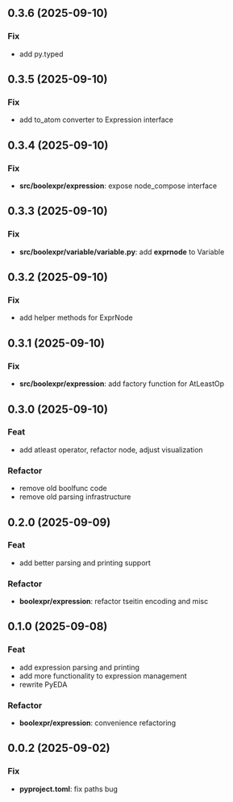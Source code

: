 ## 0.3.6 (2025-09-10)

### Fix

- add py.typed

## 0.3.5 (2025-09-10)

### Fix

- add to_atom converter to Expression interface

## 0.3.4 (2025-09-10)

### Fix

- **src/boolexpr/expression**: expose node_compose interface

## 0.3.3 (2025-09-10)

### Fix

- **src/boolexpr/variable/variable.py**: add __exprnode__ to Variable

## 0.3.2 (2025-09-10)

### Fix

- add helper methods for ExprNode

## 0.3.1 (2025-09-10)

### Fix

- **src/boolexpr/expression**: add factory function for AtLeastOp

## 0.3.0 (2025-09-10)

### Feat

- add atleast operator, refactor node, adjust visualization

### Refactor

- remove old boolfunc code
- remove old parsing infrastructure

## 0.2.0 (2025-09-09)

### Feat

- add better parsing and printing support

### Refactor

- **boolexpr/expression**: refactor tseitin encoding and misc

## 0.1.0 (2025-09-08)

### Feat

- add expression parsing and printing
- add more functionality to expression management
- rewrite PyEDA

### Refactor

- **boolexpr/expression**: convenience refactoring

## 0.0.2 (2025-09-02)

### Fix

- **pyproject.toml**: fix paths bug
